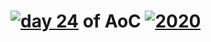 # [![day 24](24)](https://adventofcode.com/2020/day/24) of AoC [![2020](2020)](https://adventofcode.com/2020)
